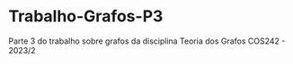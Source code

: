 # Trabalho-Grafos-P3
Parte 3 do trabalho sobre grafos da disciplina Teoria dos Grafos COS242 - 2023/2
